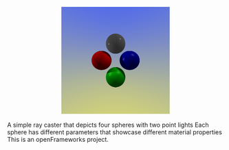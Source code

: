 <p align="center">
  <img src="./img/img1.png" alt="Program Output" width="50%">
</p>

A simple ray caster that depicts four spheres with two point lights
Each sphere has different parameters that showcase different material properties
This is an openFrameworks project.

